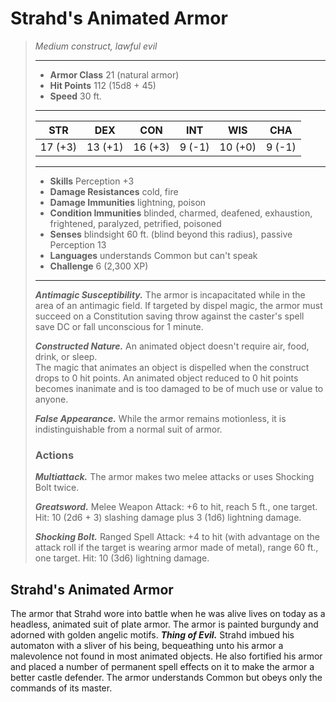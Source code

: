 # Strahd's Animated Armor
>*Medium construct, lawful evil*
>___
>- **Armor Class** 21 (natural armor)
>- **Hit Points** 112 (15d8 + 45)
>- **Speed** 30 ft.
>___
>|STR|DEX|CON|INT|WIS|CHA|
>|:---:|:---:|:---:|:---:|:---:|:---:|
>|17 (+3)|13 (+1)|16 (+3)|9 (-1)|10 (+0)|9 (-1)|
>___
>- **Skills** Perception +3
>- **Damage Resistances** cold, fire
>- **Damage Immunities** lightning, poison
>- **Condition Immunities** blinded, charmed, deafened, exhaustion, frightened, paralyzed, petrified, poisoned
>- **Senses** blindsight 60 ft. (blind beyond this radius), passive Perception 13
>- **Languages** understands Common but can't speak
>- **Challenge** 6 (2,300 XP)
>___
>***Antimagic Susceptibility.*** The armor is incapacitated while in the area of an antimagic field. If targeted by dispel magic, the armor must succeed on a Constitution saving throw against the caster's spell save DC or fall unconscious for 1 minute.  
>
>***Constructed Nature.*** An animated object doesn't require air, food, drink, or sleep.  
>The magic that animates an object is dispelled when the construct drops to 0 hit points. An animated object reduced to 0 hit points becomes inanimate and is too damaged to be of much use or value to anyone.  
>
>***False Appearance.*** While the armor remains motionless, it is indistinguishable from a normal suit of armor.  
>
>### Actions
>***Multiattack.*** The armor makes two melee attacks or uses Shocking Bolt twice.  
>
>***Greatsword.*** Melee Weapon Attack: +6 to hit, reach 5 ft., one target. Hit: 10 (2d6 + 3) slashing damage plus 3 (1d6) lightning damage.  
>
>***Shocking Bolt.*** Ranged Spell Attack: +4 to hit (with advantage on the attack roll if the target is wearing armor made of metal), range 60 ft., one target. Hit: 10 (3d6) lightning damage.
## Strahd's Animated Armor
The armor that Strahd wore into battle when he was alive lives on today as a headless, animated suit of plate armor. The armor is painted burgundy and adorned with golden angelic motifs.
***Thing of Evil.*** Strahd imbued his automaton with a sliver of his being, bequeathing unto his armor a malevolence not found in most animated objects. He also fortified his armor and placed a number of permanent spell effects on it to make the armor a better castle defender.
The armor understands Common but obeys only the commands of its master.